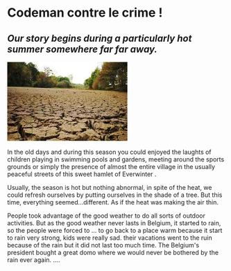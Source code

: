 # Codeman contre le crime ! 

## *Our story begins during a particularly hot summer somewhere far far away.*

![seche](seche.jpg)

In the old days and during this season you could enjoyed the laughts of children playing in swimming pools and gardens, meeting around the sports grounds or simply the presence of almost the entire village in the usually peaceful streets of this sweet hamlet of Everwinter .

Usually, the season is hot but nothing abnormal, in spite of the heat, we could refresh ourselves by putting ourselves in the shade of a tree. But this time, everything seemed...different. As if the heat was making the air thin.

People took advantage of the good weather to do all sorts of outdoor activities. But as the good weather never lasts in Belgium, it started to rain, so the people were forced to ...
to go back to a place warm because it start to rain very strong, kids were really sad. their vacations went to the ruin because of the rain but it did not last too much time. The Belgium's president bought a great domo where we would never be bothered by the rain ever again.
....
